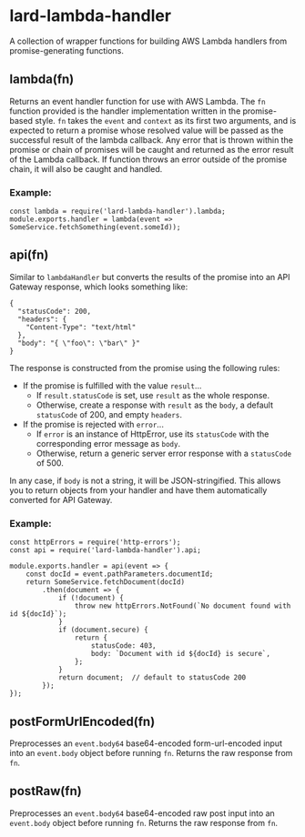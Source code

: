# lard-lambda-handler

A collection of wrapper functions for building AWS Lambda handlers from promise-generating functions.

## lambda(fn)

Returns an event handler function for use with AWS Lambda. The `fn` function
provided is the handler implementation written in the promise-based style.
`fn` takes the `event` and `context` as its first two arguments, and is
expected to return a promise whose resolved value will be passed as the
successful result of the lambda callback. Any error that is thrown within
the promise or chain of promises will be caught and returned as the error
result of the Lambda callback. If function throws an error outside of the
promise chain, it will also be caught and handled.

### Example:

```
const lambda = require('lard-lambda-handler').lambda;
module.exports.handler = lambda(event => SomeService.fetchSomething(event.someId));
```


## api(fn)

Similar to `lambdaHandler` but converts the results of the promise into an API Gateway response, which looks something like:

```
{
  "statusCode": 200,
  "headers": {
    "Content-Type": "text/html"
  },
  "body": "{ \"foo\": \"bar\" }"
}
```

The response is constructed from the promise using the following rules:

* If the promise is fulfilled with the value `result`...
    * If `result.statusCode` is set, use `result` as the whole response.
    * Otherwise, create a response with `result` as the `body`, a default `statusCode` of 200, and empty `headers`.
* If the promise is rejected with `error`...
    * If `error` is an instance of HttpError, use its `statusCode` with the corresponding error message as `body`.
    * Otherwise, return a generic server error response with a `statusCode` of 500.

In any case, if `body` is not a string, it will be JSON-stringified. This allows you to return objects from your handler and have them automatically converted for API Gateway.

### Example:

```
const httpErrors = require('http-errors');
const api = require('lard-lambda-handler').api;

module.exports.handler = api(event => {
	const docId = event.pathParameters.documentId;
	return SomeService.fetchDocument(docId)
		.then(document => {
			if (!document) {
				throw new httpErrors.NotFound(`No document found with id ${docId}`);
			}
			if (document.secure) {
				return {
					statusCode: 403,
					body: `Document with id ${docId} is secure`,
				};
			}
			return document;  // default to statusCode 200
		});
});
```


## postFormUrlEncoded(fn)

Preprocesses an `event.body64` base64-encoded form-url-encoded input into an `event.body` object before running `fn`. Returns the raw response from `fn`.


## postRaw(fn)

Preprocesses an `event.body64` base64-encoded raw post input into an `event.body` object before running `fn`. Returns the raw response from `fn`.

